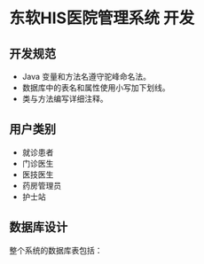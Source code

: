 # 东软HIS医院管理系统 开发

## 开发规范

- Java 变量和方法名遵守驼峰命名法。
- 数据库中的表名和属性使用小写加下划线。
- 类与方法编写详细注释。

## 用户类别

- 就诊患者
- 门诊医生
- 医技医生
- 药房管理员
- 护士站

## 数据库设计

整个系统的数据库表包括：
